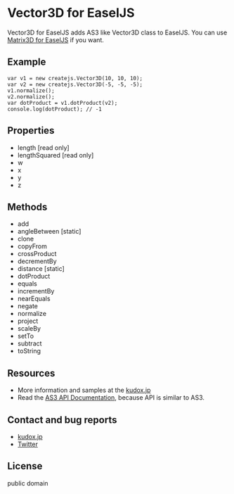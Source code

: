 # Vector3D for EaselJS

Vector3D for EaselJS adds AS3 like Vector3D class to EaselJS.
You can use [Matrix3D for EaselJS](https://github.com/u-kudox/Matrix3D_for_EaselJS) if you want.

## Example
	var v1 = new createjs.Vector3D(10, 10, 10);
	var v2 = new createjs.Vector3D(-5, -5, -5);
	v1.normalize();
	v2.normalize();
	var dotProduct = v1.dotProduct(v2);
	console.log(dotProduct); // -1

## Properties
* length [read only]
* lengthSquared [read only]
* w
* x
* y
* z

## Methods
* add
* angleBetween [static]
* clone
* copyFrom
* crossProduct
* decrementBy
* distance [static]
* dotProduct
* equals
* incrementBy
* nearEquals
* negate
* normalize
* project
* scaleBy
* setTo
* subtract
* toString

## Resources
* More information and samples at the [kudox.jp](http://kudox.jp/java-script/createjs-easeljs-vector3d)
* Read the [AS3 API Documentation](http://help.adobe.com/en_US/FlashPlatform/reference/actionscript/3/flash/geom/Vector3D.html), because API is similar to AS3.

## Contact and bug reports
* [kudox.jp](http://kudox.jp/contact)
* [Twitter](http://twitter.com/u_kudox)

## License
public domain
